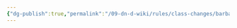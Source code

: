 ```yaml
---
{"dg-publish":true,"permalink":"/09-dn-d-wiki/rules/class-changes/barbarian/path-of-the-storm-herald/","tags":["class","barbarian"]}
---
```



